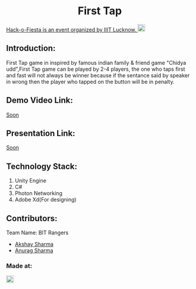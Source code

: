 <h1 align="center">First Tap</h1>
<p align="center">
</p>

<a href="https://hackofiesta-iiitl.tech/"> Hack-o-Fiesta is an event organized by IIIT Lucknow. <img src="https://hackofiesta-iiitl.tech/img/logo.png" height=20px> </a>


## Introduction:
  First Tap game in inspired by famous indian family & friend game "Chidya udd",First Tap game can be played by 2-4 players, the one who taps first and fast will not always be winner because if the sentance said by speaker in wrong then the player who tapped on the button will be in penalty.
  
## Demo Video Link:
  <a href="#">Soon</a>
  
## Presentation Link:
  <a href="#">Soon</a>

## Technology Stack:
  1) Unity Engine
  2) C#
  3) Photon Networking
  4) Adobe Xd(For designing)
  

## Contributors:

Team Name: BIT Rangers

* [Akshay Sharma](https://github.com/AkshaySharmaDEV)
* [Anurag Sharma](https://github.com/Jarvis3957)



### Made at:
<a href="https://hackofiesta-iiitl.tech/"> <img src="https://hackofiesta-iiitl.tech/img/logo.png" height=20px> </a>
